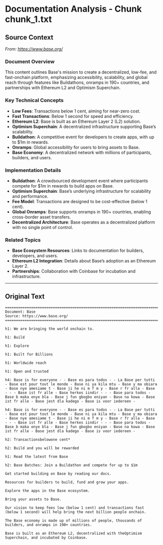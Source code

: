 # Documentation Analysis - Chunk chunk_1.txt

## Source Context
*From: https://www.base.org/*

### Document Overview  
This content outlines Base's mission to create a decentralized, low-fee, and fast-onchain platform, emphasizing accessibility, scalability, and global reach through features like Buildathons, onramps in 190+ countries, and partnerships with Ethereum L2 and Optimism Superchain.  

### Key Technical Concepts  
- **Low Fees**: Transactions below 1 cent, aiming for near-zero cost.  
- **Fast Transactions**: Below 1 second for speed and efficiency.  
- **Ethereum L2**: Base is built as an Ethereum Layer 2 (L2) solution.  
- **Optimism Superchain**: A decentralized infrastructure supporting Base’s scalability.  
- **Buildathon**: A competitive event for developers to create apps, with up to $1m in rewards.  
- **Onramps**: Global accessibility for users to bring assets to Base.  
- **Base Economy**: A decentralized network with millions of participants, builders, and users.  

### Implementation Details  
- **Buildathon**: A crowdsourced development event where participants compete for $1m in rewards to build apps on Base.  
- **Optimism Superchain**: Base’s underlying infrastructure for scalability and performance.  
- **Fee Model**: Transactions are designed to be cost-effective (below 1 cent).  
- **Global Onramps**: Base supports onramps in 190+ countries, enabling cross-border asset transfers.  
- **Decentralized Architecture**: Base operates as a decentralized platform with no single point of control.  

### Related Topics  
- **Base Ecosystem Resources**: Links to documentation for builders, developers, and users.  
- **Ethereum L2 Integration**: Details about Base’s adoption as an Ethereum Layer 2.  
- **Partnerships**: Collaboration with Coinbase for incubation and infrastructure.

---

## Original Text
```
================================================================================
Document: Base
Source: https://www.base.org/
================================================================================

h1: We are bringing the world onchain to.

h1: Build

h1: Explore

h1: Built for Billions

h1: Worldwide reach

h1: Open and trusted

h4: Base is for everyone - - Base es para todos - - La Base per tutti - Base est pour tout le monde - Base ni ya kila mtu - Base y ma obiara - Base nye amesiame t - Base ji he ni m f m y - Base r fr alla - Base - - - Base ist fr alle - Base herkes iindir - - - Base para todos - Base b maka onye bla - Base j fun gbogbo eniyan - Base na kowa - Base ist fr alle - Base jest dla kadego - Base is voor iedereen -

h4: Base is for everyone - - Base es para todos - - La Base per tutti - Base est pour tout le monde - Base ni ya kila mtu - Base y ma obiara - Base nye amesiame t - Base ji he ni m f m y - Base r fr alla - Base - - - Base ist fr alle - Base herkes iindir - - - Base para todos - Base b maka onye bla - Base j fun gbogbo eniyan - Base na kowa - Base ist fr alle - Base jest dla kadego - Base is voor iedereen -

h2: Transactionsbelowone cent*

h2: Build and you will be rewarded

h1: Read the latest from Base

h2: Base Batches: Join a Buildathon and compete for up to $1m

Get started building on Base by reading our docs.

Resources for builders to build, fund and grow your apps.

Explore the apps in the Base ecosystem.

Bring your assets to Base.

Our vision to keep fees low (below 1 cent) and transactions fast (below 1 second) will help bring the next billion people onchain.

The Base economy is made up of millions of people, thousands of builders, and onramps in 190+ countries.

Base is built as an Ethereum L2, decentralized with theOptimism Superchain, and incubated by Coinbase.

```